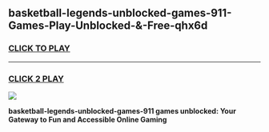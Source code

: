 
## basketball-legends-unblocked-games-911-Games-Play-Unblocked-&-Free-qhx6d
<h3>
<a href="https://premium76.site?title=basketball-legends-unblocked-games-911&ref=24A">CLICK TO PLAY</a></h3>
<hr>

<h3>
<a href="https://premium76.site?title=basketball-legends-unblocked-games-911&ref=24A">CLICK 2 PLAY</a>
  
</h3>

<a href="https://premium76.site?title=basketball-legends-unblocked-games-911&ref=24A"><img src="https://clearcache.store/games.png"></a>


**basketball-legends-unblocked-games-911 games unblocked: Your Gateway to Fun and Accessible Online Gaming**
